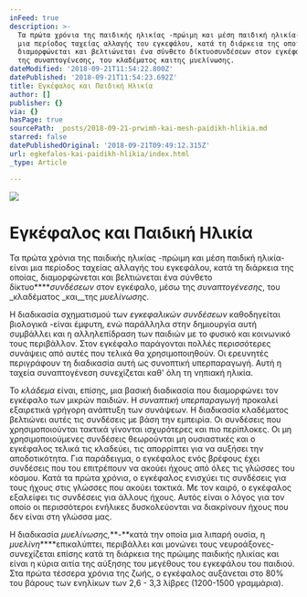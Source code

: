 ```yaml
---
inFeed: true
description: >-
  Τα πρώτα χρόνια της παιδικής ηλικίας -πρώιμη και μέση παιδική ηλικία- είναι
  μια περίοδος ταχείας αλλαγής του εγκεφάλου, κατά τη διάρκεια της οποίας,
  διαμορφώνεται και βελτιώνεται ένα σύνθετο δίκτυοσυνδέσεων στον εγκέφαλο, μέσω
  της συναπτογένεσης, του κλαδέματος καιτης μυελίνωσης.
dateModified: '2018-09-21T11:54:22.800Z'
datePublished: '2018-09-21T11:54:23.692Z'
title: Εγκέφαλος και Παιδική Ηλικία
author: []
publisher: {}
via: {}
hasPage: true
sourcePath: _posts/2018-09-21-prwimh-kai-mesh-paidikh-hlikia.md
starred: false
datePublishedOriginal: '2018-09-21T09:49:12.315Z'
url: egkefalos-kai-paidikh-hlikia/index.html
_type: Article

---
```

![](https://the-grid-user-content.s3-us-west-2.amazonaws.com/ddc02a75-65cf-47f4-8f7a-264ef4e6ea4d.jpg)

# Εγκέφαλος και Παιδική Ηλικία

Τα πρώτα χρόνια της παιδικής ηλικίας -πρώιμη και μέση παιδική ηλικία- είναι μια περίοδος ταχείας αλλαγής του εγκεφάλου, κατά τη διάρκεια της οποίας, διαμορφώνεται και βελτιώνεται ένα σύνθετο δίκτυο****_συνδέσεων_ στον εγκέφαλο, μέσω της _συναπτογένεσης_, του _κλαδέματος _και__της _μυελίνωσης_.

Η διαδικασία σχηματισμού των _εγκεφαλικών συνδέσεων_ καθοδηγείται βιολογικά -είναι έμφυτη, ενώ παράλληλα στην δημιουργία αυτή συμβάλλει και η αλληλεπίδραση των παιδιών με το φυσικό και κοινωνικό τους περιβάλλον. Στον εγκέφαλο παράγονται πολλές περισσότερες συνάψεις από αυτές που τελικά θα χρησιμοποιηθούν. Οι ερευνητές περιγράφουν τη διαδικασία αυτή ως συνοπτική υπερπαραγωγή. Αυτή η ταχεία συναπτογένεση συνεχίζεται καθ' όλη τη νηπιακή ηλικία.

Το _κλάδεμα_ είναι, επίσης, μια βασική διαδικασία που διαμορφώνει τον εγκέφαλο των μικρών παιδιών. Η _συναπτική υπερπαραγωγή_ προκαλεί εξαιρετικά γρήγορη ανάπτυξη των συνάψεων. Η διαδικασία κλαδέματος βελτιώνει αυτές τις συνδέσεις με βάση την εμπειρία. Οι συνδέσεις που χρησιμοποιούνται τακτικά γίνονται ισχυρότερες και πιο περίπλοκες. Οι μη χρησιμοποιούμενες συνδέσεις θεωρούνται μη ουσιαστικές και ο εγκέφαλος τελικά τις κλαδεύει, τις απορρίπτει για να αυξήσει την αποδοτικότητα. Για παράδειγμα, ο εγκέφαλος ενός βρέφους έχει συνδέσεις που του επιτρέπουν να ακούει ήχους από όλες τις γλώσσες του κόσμου. Κατά τα πρώτα χρόνια, ο εγκέφαλος ενισχύει τις συνδέσεις για τους ήχους στις γλώσσες που ακούει τακτικά. Με τον καιρό, ο εγκέφαλος εξαλείφει τις συνδέσεις για άλλους ήχους. Αυτός είναι ο λόγος για τον οποίο οι περισσότεροι ενήλικες δυσκολεύονται να διακρίνουν ήχους που δεν είναι στη γλώσσα μας.

Η διαδικασία _μυελίνωσης,_**-**κατά την οποία μια λιπαρή ουσία, η _μυελίνη_****επικαλύπτει, περιβάλλει και μονώνει τους νευροάξονες- συνεχίζεται επίσης κατά τη διάρκεια της πρώιμης παιδικής ηλικίας και είναι η κύρια αιτία της αύξησης του μεγέθους του εγκεφάλου του παιδιού. Στα πρώτα τέσσερα χρόνια της ζωής, ο εγκέφαλος αυξάνεται στο 80% του βάρους των ενηλίκων των 2,6 - 3,3 λίβρες (1200-1500 γραμμάρια).